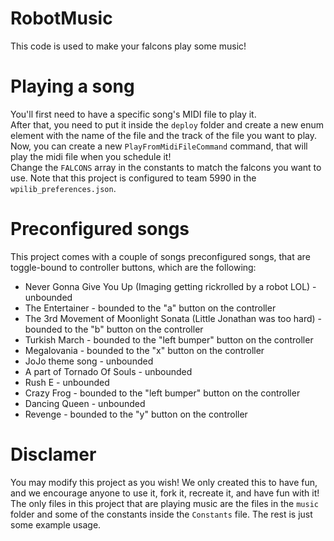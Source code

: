 # RobotMusic
This code is used to make your falcons play some music!
# Playing a song
You'll first need to have a specific song's MIDI file to play it.  
After that, you need to put it inside the `deploy` folder and create a new enum element with the name of the file and the track of the file you want to play.  
Now, you can create a new `PlayFromMidiFileCommand` command, that will play the midi file when you schedule it!  
Change the `FALCONS` array in the constants to match the falcons you want to use. 
Note that this project is configured to team 5990 in the `wpilib_preferences.json`.  
# Preconfigured songs
This project comes with a couple of songs preconfigured songs, that are toggle-bound to controller buttons, which are the following:  
* Never Gonna Give You Up (Imaging getting rickrolled by a robot LOL) - unbounded  
* The Entertainer - bounded to the "a" button on the controller  
* The 3rd Movement of Moonlight Sonata (Little Jonathan was too hard) - bounded to the "b" button on the controller    
* Turkish March - bounded to the "left bumper" button on the controller    
* Megalovania - bounded to the "x" button on the controller  
* JoJo theme song - unbounded  
* A part of Tornado Of Souls - unbounded  
* Rush E - unbounded  
* Crazy Frog - bounded to the "left bumper" button on the controller  
* Dancing Queen - unbounded  
* Revenge - bounded to the "y" button on the controller   
# Disclamer
You may modify this project as you wish! We only created this to have fun, and we encourage anyone to use it, fork it, recreate it, and have fun with it!  
The only files in this project that are playing music are the files in the `music` folder and some of the constants inside the `Constants` file. The rest is just some example usage.  
